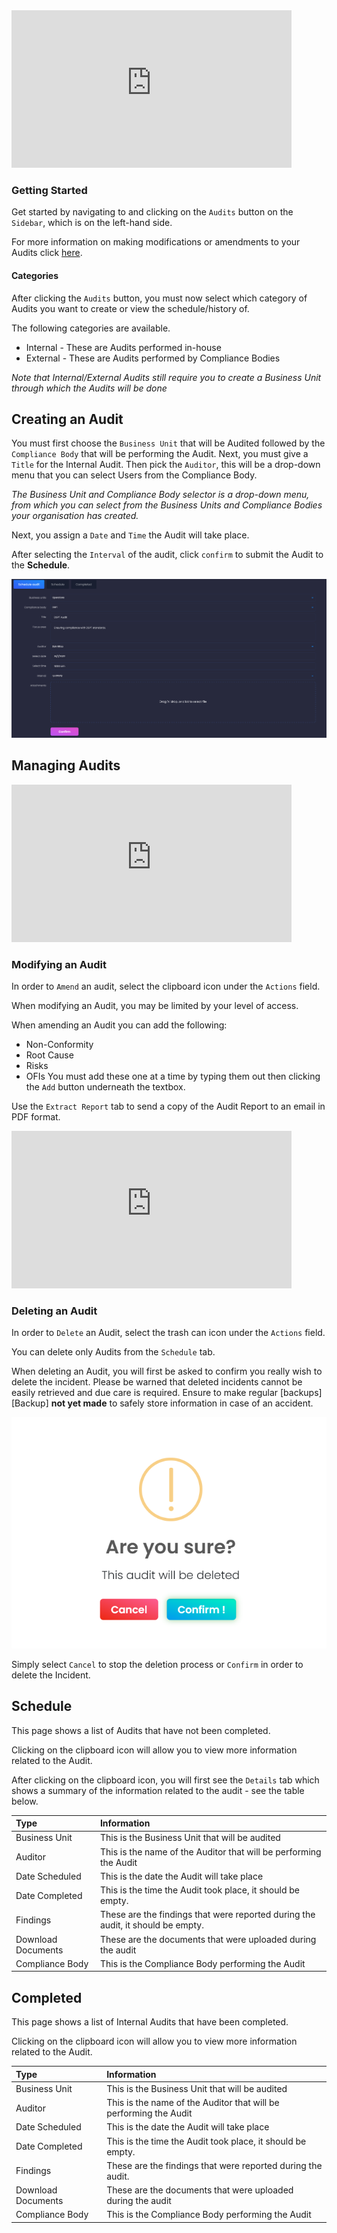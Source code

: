 <iframe src="https://www.youtube-nocookie.com/embed/FnYaMpZ-z8E?vq=hd1080&rel=0&cc_load_policy=1&color=white" width="448" height="252" frameborder="0" allow="fullscreen" allowfullscreen></iframe>

### Getting Started

Get started by navigating to and clicking on the `Audits` button on the `Sidebar`, which is on the left-hand side.

For more information on making modifications or amendments to your Audits click [here][Audits].

#### Categories

After clicking the `Audits` button, you must now select which category of Audits you want to create or view the schedule/history of.

The following categories are available.

+ Internal - These are Audits performed in-house
+ External - These are Audits performed by Compliance Bodies

*Note that Internal/External Audits still require you to create a Business Unit through which the Audits will be done*

## Creating an Audit

You must first choose the `Business Unit` that will be Audited followed by the `Compliance Body` that will be performing the Audit. Next, you must give a `Title` for the Internal Audit. Then pick the `Auditor`, this will be a drop-down menu that you can select Users from the Compliance Body. 

*The Business Unit and Compliance Body selector is a drop-down menu, from which you can select from the Business Units and Compliance Bodies your organisation has created.*

Next, you assign a `Date` and `Time` the Audit will take place. 

After selecting the `Interval` of the audit, click `confirm` to submit the Audit to the **Schedule**.

<img src="/img/DocImg/General Information/Audits/Completed_Audit_Form.png" alt="Completed Audit Form" class="center"/>

## Managing Audits

<iframe src="https://www.youtube-nocookie.com/embed/2Q6LhVZNmGs?vq=hd1080&rel=0&cc_load_policy=1&color=white" width="448" height="252" frameborder="0" allow="fullscreen" allowfullscreen></iframe>

### Modifying an Audit

In order to `Amend` an audit, select the clipboard icon under the `Actions` field.

When modifying an Audit, you may be limited by your level of access.

When amending an Audit you can add the following:

+ Non-Conformity
+ Root Cause
+ Risks
+ OFIs
You must add these one at a time by typing them out then clicking the `Add` button underneath the textbox.

Use the `Extract Report` tab to send a copy of the Audit Report to an email in PDF format.

<iframe src="https://www.youtube-nocookie.com/embed/m3clG4lSCcs?vq=hd1080&rel=0&cc_load_policy=1&color=white" width="448" height="252" frameborder="0" allow="fullscreen" allowfullscreen></iframe>

### Deleting an Audit

In order to `Delete` an Audit, select the trash can icon under the `Actions` field.

You can delete only Audits from the `Schedule` tab.

When deleting an Audit, you will first be asked to confirm you really wish to delete the incident. Please be warned that deleted incidents cannot be easily retrieved and due care is required. Ensure to make regular [backups][Backup] **not yet made** to safely store information in case of an accident.

<img src="/img/DocImg/General Information/Actions/Audit_Actions/Audit_Delete_Confirmation.png" alt="Audit - Delete Confirmation" class="center"/>

Simply select `Cancel` to stop the deletion process or `Confirm` in order to delete the Incident.

## Schedule

This page shows a list of Audits that have not been completed.

Clicking on the clipboard icon will allow you to view more information related to the Audit.

After clicking on the clipboard icon, you will first see the `Details` tab which shows a summary of the information related to the audit - see the table below.

| Type 					 | Information 																|
| :--------------------- | :----------------------------------------------------------------------- |
| Business Unit 		 | This is the Business Unit that will be audited 							|
| Auditor 				 | This is the name of the Auditor that will be performing the Audit		|
| Date Scheduled 		 | This is the date the Audit will take place								|
| Date Completed		 | This is the time the Audit took place, it should be empty.				|
| Findings 				 | These are the findings that were reported during the audit, it should be empty.|
| Download Documents	 | These are the documents that were uploaded during the audit 				|
| Compliance Body 	 	 | This is the Compliance Body performing the Audit 						|

## Completed

This page shows a list of Internal Audits that have been completed.

Clicking on the clipboard icon will allow you to view more information related to the Audit.

| Type 					 | Information 																|
| :--------------------- | :----------------------------------------------------------------------- |
| Business Unit  		 | This is the Business Unit that will be audited 							|
| Auditor 				 | This is the name of the Auditor that will be performing the Audit		|
| Date Scheduled 		 | This is the date the Audit will take place								|
| Date Completed		 | This is the time the Audit took place, it should be empty.				|
| Findings 				 | These are the findings that were reported during the audit. 				|
| Download Documents	 | These are the documents that were uploaded during the audit 				|
| Compliance Body 	 	 | This is the Compliance Body performing the Audit 						|

[Audits]: #managing-audits
